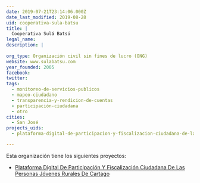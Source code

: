 ```yaml
---
date: 2019-07-21T23:14:06.000Z
date_last_modified: 2019-08-28
uid: cooperativa-sula-batsu
title: |
  Cooperativa Sulá Batsú
legal_name: 
description: |
  
org_type: Organización civil sin fines de lucro (ONG)
website: www.sulabatsu.com
year_founded: 2005
facebook: 
twitter: 
tags:
  - monitoreo-de-servicios-publicos
  - mapeo-ciudadano
  - transparencia-y-rendicion-de-cuentas
  - participación-ciudadana
  - otro
cities: 
  - San José
projects_uids:
  - plataforma-digital-de-participacion-y-fiscalizacion-ciudadana-de-las-personas-jovenes-rurales-de-cartago

---
```


Esta organización tiene los siguientes proyectos:

- [Plataforma Digital De Participación Y Fiscalización Ciudadana De Las Personas Jóvenes Rurales De Cartago](/proyectos/plataforma-digital-de-participacion-y-fiscalizacion-ciudadana-de-las-personas-jovenes-rurales-de-cartago)
